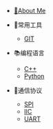 * [🏡About Me](README)

* 🔨常用工具
    * [GIT](/md/tools/git_learning)
* 📚编程语言
    * [C++](/)
    * [Python](/)
* 🧬通信协议
    * [SPI](/)
    * [IIC](/)
    * [UART](/)